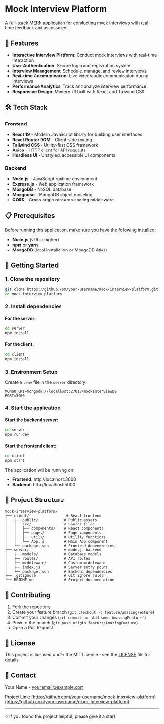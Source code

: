 # Mock Interview Platform

A full-stack MERN application for conducting mock interviews with real-time feedback and assessment.

## 🚀 Features

- **Interactive Interview Platform**: Conduct mock interviews with real-time interaction
- **User Authentication**: Secure login and registration system
- **Interview Management**: Schedule, manage, and review interviews
- **Real-time Communication**: Live video/audio communication during interviews
- **Performance Analytics**: Track and analyze interview performance
- **Responsive Design**: Modern UI built with React and Tailwind CSS

## 🛠️ Tech Stack

### Frontend
- **React 19** - Modern JavaScript library for building user interfaces
- **React Router DOM** - Client-side routing
- **Tailwind CSS** - Utility-first CSS framework
- **Axios** - HTTP client for API requests
- **Headless UI** - Unstyled, accessible UI components

### Backend
- **Node.js** - JavaScript runtime environment
- **Express.js** - Web application framework
- **MongoDB** - NoSQL database
- **Mongoose** - MongoDB object modeling
- **CORS** - Cross-origin resource sharing middleware

## 📋 Prerequisites

Before running this application, make sure you have the following installed:
- **Node.js** (v16 or higher)
- **npm** or **yarn**
- **MongoDB** (local installation or MongoDB Atlas)

## 🚀 Getting Started

### 1. Clone the repository
```bash
git clone https://github.com/your-username/mock-interview-platform.git
cd mock-interview-platform
```

### 2. Install dependencies

#### For the server:
```bash
cd server
npm install
```

#### For the client:
```bash
cd client
npm install
```

### 3. Environment Setup

Create a `.env` file in the `server` directory:
```env
MONGO_URI=mongodb://localhost:27017/mockInterviewDB
PORT=5000
```

### 4. Start the application

#### Start the backend server:
```bash
cd server
npm run dev
```

#### Start the frontend client:
```bash
cd client
npm start
```

The application will be running on:
- **Frontend**: http://localhost:3000
- **Backend**: http://localhost:5000

## 📁 Project Structure

```
mock-interview-platform/
├── client/                 # React frontend
│   ├── public/            # Public assets
│   ├── src/               # Source files
│   │   ├── components/    # React components
│   │   ├── pages/         # Page components
│   │   ├── utils/         # Utility functions
│   │   └── App.js         # Main App component
│   └── package.json       # Frontend dependencies
├── server/                # Node.js backend
│   ├── models/            # Database models
│   ├── routes/            # API routes
│   ├── middleware/        # Custom middleware
│   ├── index.js           # Server entry point
│   └── package.json       # Backend dependencies
├── .gitignore             # Git ignore rules
└── README.md              # Project documentation
```

## 🤝 Contributing

1. Fork the repository
2. Create your feature branch (`git checkout -b feature/AmazingFeature`)
3. Commit your changes (`git commit -m 'Add some AmazingFeature'`)
4. Push to the branch (`git push origin feature/AmazingFeature`)
5. Open a Pull Request

## 📝 License

This project is licensed under the MIT License - see the [LICENSE](LICENSE) file for details.

## 📧 Contact

Your Name - your.email@example.com

Project Link: [https://github.com/your-username/mock-interview-platform](https://github.com/your-username/mock-interview-platform)

---

⭐ If you found this project helpful, please give it a star!